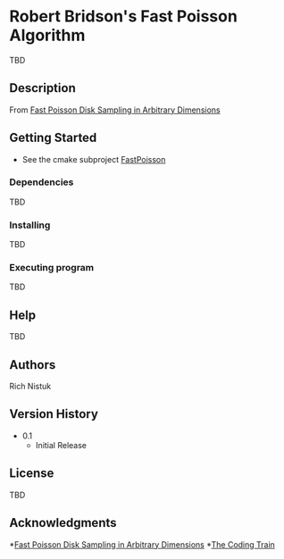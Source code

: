 # Robert Bridson's Fast Poisson Algorithm
TBD 

## Description
From [Fast Poisson Disk Sampling in Arbitrary Dimensions](https://www.cs.ubc.ca/~rbridson/docs/bridson-siggraph07-poissondisk.pdf)

## Getting Started
* See the cmake subproject [FastPoisson](FastPoisson)

### Dependencies
TBD

### Installing
TBD

### Executing program
TBD

## Help
TBD

## Authors
Rich Nistuk

## Version History
* 0.1
    * Initial Release

## License
TBD

## Acknowledgments
*[Fast Poisson Disk Sampling in Arbitrary Dimensions](https://www.cs.ubc.ca/~rbridson/docs/bridson-siggraph07-poissondisk.pdf)
*[The Coding Train](https://www.youtube.com/watch?v=flQgnCUxHlw)
